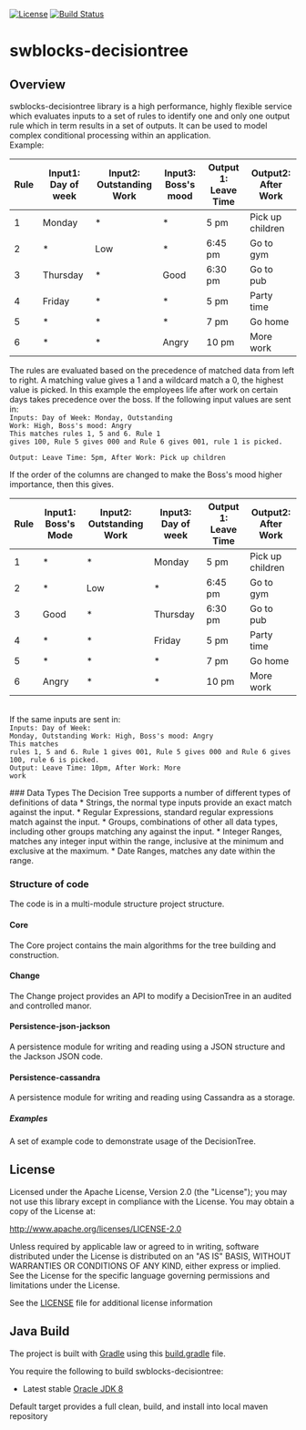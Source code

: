 [![License](http://img.shields.io/badge/license-Apache_2.0-blue.svg?style=flat)](https://www.apache.org/licenses/LICENSE-2.0.html)
[![Build Status](https://travis-ci.org/jpmorganchase/swblocks-decisiontree.svg?branch=master)](https://travis-ci.org/jpmorganchase/swblocks-decisiontree)

# swblocks-decisiontree

## Overview

swblocks-decisiontree library is a high performance, highly flexible service which evaluates inputs to a set of rules to identify one and only one output rule which in term results in a set of outputs. It can be used to model complex conditional processing within an application.
<br>Example:

| Rule    | Input1: Day of week | Input2: Outstanding Work | Input3: Boss's mood | Output 1: Leave Time | Output2: After Work |
| ------- | ------------------- | ------------------------ | ------------------- | -------------------- | ------------------- |
| 1       | Monday              |  *                       | *                   | 5 pm                 | Pick up children    | 
| 2       | *                   | Low | * | 6:45 pm | Go to gym |
| 3       | Thursday            | * | Good | 6:30 pm | Go to pub |
| 4 | Friday | * | * | 5 pm | Party time |
| 5 | * | * | * | 7 pm | Go home |
| 6 | * | * | Angry | 10 pm | More work |

The rules are evaluated based on the precedence of matched data from left to right.  A matching value gives a 1 and a wildcard match a 0, the highest value is picked.
In this example the employees life after work on certain days takes precedence over the boss.
If the following input values are sent in:
<br><code>Inputs: Day of Week: Monday, Outstanding Work: High, Boss's mood: Angry
<br>This matches rules 1, 5 and 6. Rule 1 gives 100, Rule 5 gives 000 and Rule 6 gives 001, rule 1 is picked. 
<br>Output: Leave Time: 5pm, After Work: Pick up children
</code><p>
If the order of the columns are changed to make the Boss's mood higher importance, then this gives.

| Rule    | Input1: Boss's Mode | Input2: Outstanding Work | Input3: Day of week | Output 1: Leave Time | Output2: After Work |
| ------- | ------------------- | ------------------------ | ------------------- | -------------------- | ------------------- |
| 1 | * | * | Monday | 5 pm | Pick up children    | 
| 2 | *  | Low | * | 6:45 pm | Go to gym |
| 3 | Good | * | Thursday | 6:30 pm | Go to pub |
| 4 | * | * | Friday | 5 pm | Party time |
| 5 | * | * | * | 7 pm | Go home |
| 6 | Angry | * | * | 10 pm | More work |

<br>If the same inputs are sent in:
<br><code>Inputs: Day of Week: Monday, Outstanding Work: High, Boss's mood: Angry
<br>This matches rules 1, 5 and 6. Rule 1 gives 001, Rule 5 gives 000 and Rule 6 gives 100, rule 6 is picked. 
<br>Output: Leave Time: 10pm, After Work: More work
</code><p>
<p>
### Data Types
The Decision Tree supports a number of different types of definitions of data
* Strings, the normal type inputs provide an exact match against the input.
* Regular Expressions, standard regular expressions match against the input.
* Groups, combinations of other all data types, including other groups matching any against the input.
* Integer Ranges, matches any integer input within the range, inclusive at the minimum and exclusive at the maximum.
* Date Ranges, matches any date within the range.

### Structure of code
The code is in a multi-module structure project structure.
#### Core
The Core project contains the main algorithms for the tree building and construction.
#### Change
The Change project provides an API to modify a DecisionTree in an audited and controlled manor.
#### Persistence-json-jackson
A persistence module for writing and reading using a JSON structure and the Jackson JSON code.
#### Persistence-cassandra
A persistence module for writing and reading using Cassandra as a storage.
##### Examples
A set of example code to demonstrate usage of the DecisionTree.
<p>

## License

Licensed under the Apache License, Version 2.0 (the "License"); you may not use this library except in compliance with the License. You may obtain a copy of the License at:

http://www.apache.org/licenses/LICENSE-2.0

Unless required by applicable law or agreed to in writing, software distributed under the License is distributed on an "AS IS" BASIS, WITHOUT WARRANTIES OR CONDITIONS OF ANY KIND, either express or implied. See the License for the specific language governing permissions and limitations under the License.

See the [LICENSE](LICENSE) file for additional license information

 
## Java Build

The project is built with [Gradle](http://gradle.org/) using this [build.gradle](build.gradle) file.

You require the following to build swblocks-decisiontree:

* Latest stable [Oracle JDK 8](http://www.oracle.com/technetwork/java/)

Default target provides a full clean, build, and install into local maven repository
